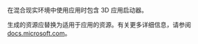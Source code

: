 ﻿在混合现实环境中使用应用时包含 3D 应用启动器。

生成的资源应替换为适用于应用的资源。有关更多详细信息，请参阅 [docs.microsoft.com](https://docs.microsoft.com/en-us/windows/mixed-reality/3d-app-launcher-design-guidance)。
